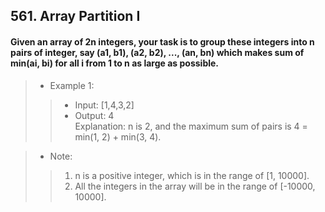 ## 561. Array Partition I
#### Given an array of 2n integers, your task is to group these integers into n pairs of integer, say (a1, b1), (a2, b2), ..., (an, bn) which makes sum of min(ai, bi) for all i from 1 to n as large as possible.  
  
>* Example 1:  
>>* Input: [1,4,3,2]  
>>* Output: 4  
>>Explanation: n is 2, and the maximum sum of pairs is 4 = min(1, 2) + min(3, 4).  
  
>* Note:  
>>1. n is a positive integer, which is in the range of [1, 10000].
>>2. All the integers in the array will be in the range of [-10000, 10000].